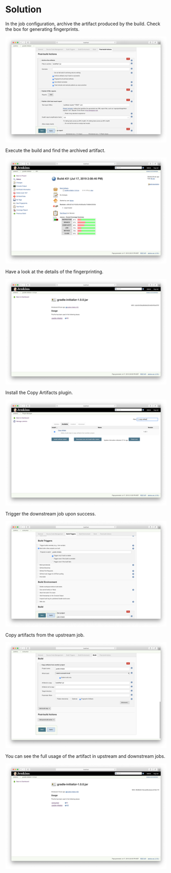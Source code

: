 # Solution

In the job configuration, archive the artifact produced by the build. Check the box for generating fingerprints.

![Archive Artifacts](./images/archive-artifacts.png)

Execute the build and find the archived artifact.

![Archived Artifact](./images/build-artifact.png)

Have a look at the details of the fingerprinting.

![Fingerprint Details](./images/fingerprint-details.png)

Install the Copy Artifacts plugin.

![Copy Artifacts Plugin](./images/copy-artifacts-plugin.png)

Trigger the downstream job upon success.

![Trigger Downstream](./images/trigger-upstream.png)

Copy artifacts from the upstream job.

![Copy Artifact From Upstream](./images/copy-artifacts.png)

You can see the full usage of the artifact in upstream and downstream jobs.

![Fingerprint Usage](./images/fingerprints-upstream.png)